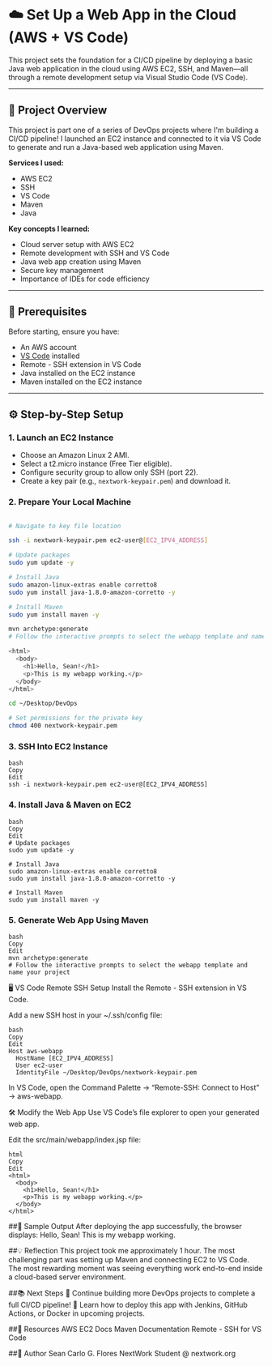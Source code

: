 # ☁️ Set Up a Web App in the Cloud (AWS + VS Code)

This project sets the foundation for a CI/CD pipeline by deploying a basic Java web application in the cloud using AWS EC2, SSH, and Maven—all through a remote development setup via Visual Studio Code (VS Code).

---

## 🚀 Project Overview

This project is part one of a series of DevOps projects where I'm building a CI/CD pipeline! I launched an EC2 instance and connected to it via VS Code to generate and run a Java-based web application using Maven.

**Services I used:**  
- AWS EC2  
- SSH  
- VS Code  
- Maven  
- Java

**Key concepts I learned:**  
- Cloud server setup with AWS EC2  
- Remote development with SSH and VS Code  
- Java web app creation using Maven  
- Secure key management  
- Importance of IDEs for code efficiency

---

## 🧰 Prerequisites

Before starting, ensure you have:
- An AWS account
- [VS Code](https://code.visualstudio.com/) installed
- Remote - SSH extension in VS Code
- Java installed on the EC2 instance
- Maven installed on the EC2 instance

---

## ⚙️ Step-by-Step Setup

### 1. **Launch an EC2 Instance**
- Choose an Amazon Linux 2 AMI.
- Select a t2.micro instance (Free Tier eligible).
- Configure security group to allow only SSH (port 22).
- Create a key pair (e.g., `nextwork-keypair.pem`) and download it.

### 2. **Prepare Your Local Machine**
```bash

# Navigate to key file location

ssh -i nextwork-keypair.pem ec2-user@[EC2_IPV4_ADDRESS]

# Update packages
sudo yum update -y

# Install Java
sudo amazon-linux-extras enable corretto8
sudo yum install java-1.8.0-amazon-corretto -y

# Install Maven
sudo yum install maven -y

mvn archetype:generate
# Follow the interactive prompts to select the webapp template and name your project

<html>
  <body>
    <h1>Hello, Sean!</h1>
    <p>This is my webapp working.</p>
  </body>
</html>

cd ~/Desktop/DevOps

# Set permissions for the private key
chmod 400 nextwork-keypair.pem

```
### 3. SSH Into EC2 Instance
```
bash
Copy
Edit
ssh -i nextwork-keypair.pem ec2-user@[EC2_IPV4_ADDRESS]

```
### 4. Install Java & Maven on EC2
```
bash
Copy
Edit
# Update packages
sudo yum update -y

# Install Java
sudo amazon-linux-extras enable corretto8
sudo yum install java-1.8.0-amazon-corretto -y

# Install Maven
sudo yum install maven -y

```
### 5. Generate Web App Using Maven
```
bash
Copy
Edit
mvn archetype:generate
# Follow the interactive prompts to select the webapp template and name your project

```
🖥️ VS Code Remote SSH Setup
Install the Remote - SSH extension in VS Code.

Add a new SSH host in your ~/.ssh/config file:
```
bash
Copy
Edit
Host aws-webapp
  HostName [EC2_IPV4_ADDRESS]
  User ec2-user
  IdentityFile ~/Desktop/DevOps/nextwork-keypair.pem
```
In VS Code, open the Command Palette → “Remote-SSH: Connect to Host” → aws-webapp.

🛠️ Modify the Web App
Use VS Code’s file explorer to open your generated web app.

Edit the src/main/webapp/index.jsp file:
```
html
Copy
Edit
<html>
  <body>
    <h1>Hello, Sean!</h1>
    <p>This is my webapp working.</p>
  </body>
</html>
```
##📸 Sample Output
After deploying the app successfully, the browser displays:
Hello, Sean!
This is my webapp working.

##💡 Reflection
This project took me approximately 1 hour.
The most challenging part was setting up Maven and connecting EC2 to VS Code.
The most rewarding moment was seeing everything work end-to-end inside a cloud-based server environment.

##📚 Next Steps
🔧 Continue building more DevOps projects to complete a full CI/CD pipeline!
🧠 Learn how to deploy this app with Jenkins, GitHub Actions, or Docker in upcoming projects.

##🔗 Resources
AWS EC2 Docs
Maven Documentation
Remote - SSH for VS Code

##👤 Author
Sean Carlo G. Flores
NextWork Student @ nextwork.org
